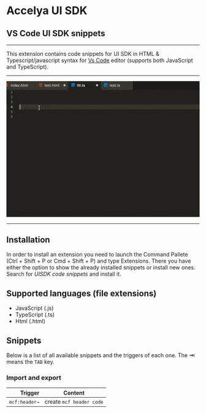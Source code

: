 # Accelya UI SDK 
## VS Code UI SDK snippets
-------------------

This extension contains code snippets for UI SDK in HTML & Typescript/javascript syntax for [Vs Code][code] editor (supports both JavaScript and TypeScript).

----

![alt text](images/ezgif.com-optimize.gif "Demo Image")

----

## Installation

In order to install an extension you need to launch the Command Pallete (Ctrl + Shift + P or Cmd + Shift + P) and type Extensions.
There you have either the option to show the already installed snippets or install new ones. Search for *UISDK code snippets* and install it.

## Supported languages (file extensions)
* JavaScript (.js)
* TypeScript (.ts)
* Html (.html)

## Snippets

Below is a list of all available snippets and the triggers of each one. The **⇥** means the `TAB` key.

### Import and export
| Trigger  | Content |
| -------: | ------- |
| `mcf:header→`   | create `mcf header code`|


[code]: https://code.visualstudio.com/
